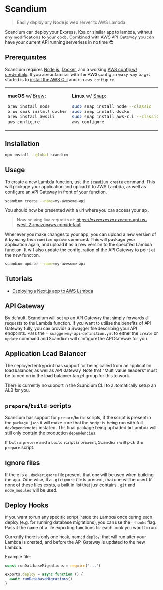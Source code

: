 # Scandium

> Easily deploy any Node.js web server to AWS Lambda.

Scandium can deploy your Express, Koa or similar app to lambda, without any modifications to your code. Combined with AWS API Gateway you can have your current API running serverless in no time 😎

## Prerequisites

Scandium requires [Node.js](https://nodejs.org/), [Docker](https://docs.docker.com/get-docker/), and a working [AWS config w/ credentials](https://docs.aws.amazon.com/cli/latest/userguide/cli-configure-files.html#cli-configure-files-where). If you are unfamiliar with the AWS config an easy way to get started is to [install the AWS CLI](https://docs.aws.amazon.com/cli/latest/userguide/cli-chap-install.html) and run `aws configure`.

<table>
<tr>
<td>

**macOS** w/ [Brew](https://brew.sh):

```sh
brew install node
brew cask install docker
brew install awscli
aws configure
```

</td>
<td>

**Linux** w/ [Snap](https://snapcraft.io):

```sh
sudo snap install node --classic
sudo snap install docker
sudo snap install aws-cli --classic
aws configure
```

</td>
<td>

**Windows** w/ [winget](https://github.com/microsoft/winget-cli):

```sh
winget install OpenJS.NodeJS
winget install Docker.DockerDesktop
winget install Amazon.AWSCLI
aws configure
```

</td>
</tr>
</table>

## Installation

```sh
npm install --global scandium
```

## Usage

To create a new Lambda function, use the `scandium create` command. This will package your application and upload it to AWS Lambda, as well as configure an API Gateway in front of your function.

```sh
scandium create --name=my-awesome-api
```

You should now be presented with a url where you can access your api.

> Now serving live requests at: https://xxxxxxxxxx.execute-api.us-west-2.amazonaws.com/default

Whenever you make changes to your app, you can upload a new version of it by using the `scandium update` command. This will package your application again, and upload it as a new version to the specified Lambda function. It will also update the configuration of the API Gateway to point at the new function.

```sh
scandium update --name=my-awesome-api
```

## Tutorials

- [Deploying a Next.js app to AWS Lambda](https://medium.com/@LinusU/deploying-a-next-js-app-to-aws-lambda-4dcdd233f876)

## API Gateway

By default, Scandium will set up an API Gateway that simply forwards all requests to the Lambda function. If you want to utilise the benefits of API Gateway fully, you can provide a Swagger file describing your API endpoints. Pass the `--swagger=my-api-definition.yml` to either the `create` or `update` command and Scandium will configure the API Gateway for you.

## Application Load Balancer

The deployed entrypoint has support for being called from an application load balancer, as well as API Gateway. Note that  "Multi value headers" must be turned on in the load balancer target group for this to work.

There is currently no support in the Scandium CLI to automatically setup an ALB for you.

## `prepare`/`build`-scripts

Scandium has support for `prepare`/`build` scripts, if the script is present in the `package.json` it will make sure that the script is being run with full `devDependencies` installed. The final package being uploaded to Lambda will still only contain the production `dependencies`.

If both a `prepare` and a `build` script is present, Scandium will pick the `prepare` script.

## Ignore files

If there is a `.dockerignore` file present, that one will be used when building the app. Otherwise, if a `.gitignore` file is present, that one will be used. If none of these files exists, a built in list that just contains `.git` and `node_modules` will be used.

## Deploy Hooks

If you want to run any specific script inside the Lambda once during each deploy (e.g. for running database migrations), you can use the `--hooks` flag. Pass it the name of a file exporting functions for each hook you want to run.

Currently there is only one hook, named `deploy`, that will run after your Lambda is created, and before the API Gateway is updated to the new Lambda.

Example file:

```js
const runDatabaseMigrations = require('...')

exports.deploy = async function () {
  await runDatabaseMigrations()
}
```

